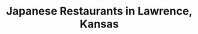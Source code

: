 ---
active: true
aliases: []
description: Japanese restaurants offering curbside, takeout, and delivery food in
  Lawrence, Kansas
name: Japanese
redirect_from: []
sitemap: true
slug: japanese
title: Japanese Restaurants in Lawrence, Kansas
---